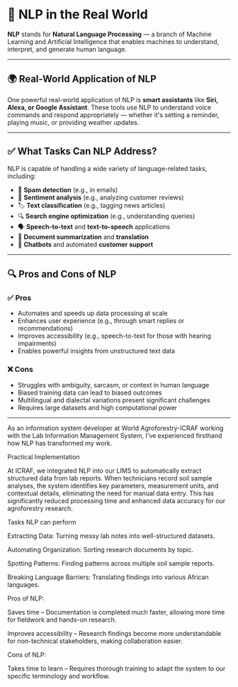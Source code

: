 # 🧠 NLP in the Real World

**NLP** stands for **Natural Language Processing** — a branch of Machine Learning and Artificial Intelligence that enables machines to understand, interpret, and generate human language.

---

## 🌍 Real-World Application of NLP

One powerful real-world application of NLP is **smart assistants** like **Siri, Alexa, or Google Assistant**. These tools use NLP to understand voice commands and respond appropriately — whether it's setting a reminder, playing music, or providing weather updates.

---

## ✅ What Tasks Can NLP Address?

NLP is capable of handling a wide variety of language-related tasks, including:

- 📧 **Spam detection** (e.g., in emails)
- 💬 **Sentiment analysis** (e.g., analyzing customer reviews)
- 🏷️ **Text classification** (e.g., tagging news articles)
- 🔍 **Search engine optimization** (e.g., understanding queries)
- 🗣️ **Speech-to-text** and **text-to-speech** applications
- 📄 **Document summarization** and **translation**
- 🤖 **Chatbots** and automated **customer support**

---

## 🔍 Pros and Cons of NLP

### ✅ **Pros**
- Automates and speeds up data processing at scale
- Enhances user experience (e.g., through smart replies or recommendations)
- Improves accessibility (e.g., speech-to-text for those with hearing impairments)
- Enables powerful insights from unstructured text data

### ❌ **Cons**
- Struggles with ambiguity, sarcasm, or context in human language
- Biased training data can lead to biased outcomes
- Multilingual and dialectal variations present significant challenges
- Requires large datasets and high computational power

---

As an information system developer at World Agroforestry-ICRAF working with the Lab Information Management System, I've experienced firsthand how NLP has transformed my work.

Practical Implementation

At ICRAF, we integrated NLP into our LIMS to automatically extract structured data from lab reports. When technicians record soil sample analyses, the system identifies key parameters, measurement units, and contextual details, eliminating the need for manual data entry. This has significantly reduced processing time and enhanced data accuracy for our agroforestry research.

 

Tasks NLP can perform

Extracting Data: Turning messy lab notes into well-structured datasets.

Automating Organization: Sorting research documents by topic.

Spotting Patterns: Finding patterns across multiple soil sample reports.

Breaking Language Barriers: Translating findings into various African languages.

 

Pros of NLP:

Saves time – Documentation is completed much faster, allowing more time for fieldwork and hands-on research.

Improves accessibility – Research findings become more understandable for non-technical stakeholders, making collaboration easier.

Cons of NLP:

Takes time to learn – Requires thorough training to adapt the system to our specific terminology and workflow.

